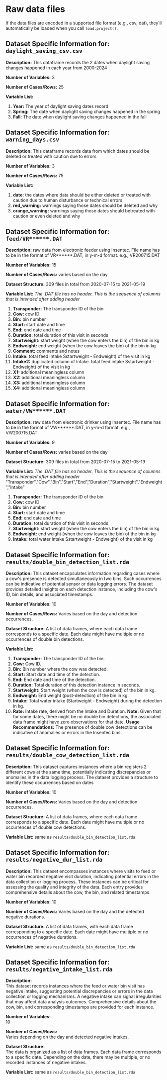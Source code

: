# Raw data files
If the data files are encoded in a supported file format (e.g., csv, dat), they'll automatically be loaded when you call `load.project()`.


## Dataset Specific Information for: `daylight_saving_csv.csv`
**Description:** This dataframe records the 2 dates when daylight saving changes happened in each year from 2000-2024

**Number of Variables:** 3  

**Number of Cases/Rows:** 25 

**Variable List:**
1. **Year:** The year of daylight saving dates record
2. **Spring:** The date when daylight saving changes happened in the spring
3. **Fall:** The date when daylight saving changes happened in the fall



## Dataset Specific Information for: `warning_days.csv`
**Description:** This dataframe records data from which dates should be deleted or treated with caution due to errors

**Number of Variables:** 3  

**Number of Cases/Rows:** 75  

**Variable List:**
1. **date:** the dates where data should be either deleted or treated with caution due to human disturbance or technical errors
2. **red_warning:** warnings saying those dates should be deleted and why
3. **orange_warning:** warnings saying those dates should betreated with caution or even deleted and why



## Dataset Specific Information for: `feed/VR******.DAT`
**Description:** raw data from electronic feeder using Insentec. File name has to be in the format of VR******.DAT, in y-m-d format. e.g., VR200715.DAT

**Number of Variables:** 15

**Number of Cases/Rows:** varies based on the day  

**Dataset Structure:** 309 files in total from 2020-07-15 to 2021-05-19

**Variable List:** *The .DAT file has no header. This is the sequence of columns that is intended after adding header*
1. **Transponder:** The transponder ID of the bin
2. **Cow:** cow ID
3. **Bin:** bin number
4. **Start:** start date and time
5. **End:** end date and time
6. **Duration:** total duration of this visit in seconds
7. **Startweight:** start weight (when the cow enters the bin) of the bin in kg
8. **Endweight:** end weight (when the cow leaves the bin) of the bin in kg
9. **Comment:** comments and notes
10. **Intake:** total feed intake Sstartweight - Endweight) of the visit in kg
11. **Intake2:** duplicated column of Intake. total feed intake Sstartweight - Endweight) of the visit in kg
12. **X1:** additional meaningless column
13. **X2:** additional meaningless column
14. **X3:** additional meaningless column
15. **X4:** additional meaningless column



## Dataset Specific Information for: `water/VW******.DAT` 
**Description:** raw data from electronic drinker using Insentec. File name has to be in the format of VW******.DAT, in y-m-d format. e.g., VW200715.DAT

**Number of Variables:** 9

**Number of Cases/Rows:** varies based on the day  

**Dataset Structure:** 309 files in total from 2020-07-15 to 2021-05-19

**Variable List:** *The .DAT file has no header. This is the sequence of columns that is intended after adding header*
"Transponder","Cow","Bin","Start","End","Duration","Startweight","Endweight","Intake"
1. **Transponder:** The transponder ID of the bin
2. **Cow:** cow ID
3. **Bin:** bin number
4. **Start:** start date and time
5. **End:** end date and time
6. **Duration:** total duration of this visit in seconds
7. **Startweight:** start weight (when the cow enters the bin) of the bin in kg
8. **Endweight:** end weight (when the cow leaves the bin) of the bin in kg
9. **Intake:** total water intake Sstartweight - Endweight) of the visit in kg



## Dataset Specific Information for: `results/double_bin_detection_list.rda`
**Description:** This dataset encapsulates information regarding cases where a cow's presence is detected simultaneously in two bins. Such occurrences can be indicative of potential sensor or data logging errors. The dataset provides detailed insights on each detection instance, including the cow's ID, bin details, and associated timestamps.

**Number of Variables:** 10

**Number of Cases/Rows:** Varies based on the day and detection occurrences.

**Dataset Structure:** A list of data frames, where each data frame corresponds to a specific date. Each date might have multiple or no occurrences of double bin detections. 

**Variable List:** 
1. **Transponder:** The transponder ID of the bin.
2. **Cow:** Cow ID.
3. **Bin:** Bin number where the cow was detected.
4. **Start:** Start date and time of the detection.
5. **End:** End date and time of the detection.
6. **Duration:** Total duration of this detection instance in seconds.
7. **Startweight:** Start weight (when the cow is detected) of the bin in kg.
8. **Endweight:** End weight (post-detection) of the bin in kg.
9. **Intake:** Total water intake (Startweight - Endweight) during the detection in kg.
10. **Rate:** Intake rate, derived from the Intake and Duration.
**Note:** Given that for some dates, there might be no double bin detections, the associated data frame might have zero observations for that date.
**Usage Recommendations:**  The presence of double cow detections can be indicative of anomalies or errors in the Insentec bins.



## Dataset Specific Information for: `results/double_cow_detection_list.rda`
**Description:** This dataset captures instances where a bin registers 2 different cows at the same time, potentially indicating discrepancies or anomalies in the data logging process. The dataset provides a structure to identify these occurrences based on dates

**Number of Variables:** 10

**Number of Cases/Rows:** Varies based on the day and detection occurrences.

**Dataset Structure:** A list of data frames, where each data frame corresponds to a specific date. Each date might have multiple or no occurrences of double cow detections. 

**Variable List:** same as `results/double_bin_detection_list.rda`



## Dataset Specific Information for: `results/negative_dur_list.rda`

**Description:** 
This dataset encompasses instances where visits to feed or water bin recorded negative visit duration, indicating potential errors in the data collection or logging process. These instances can be critical for assessing the quality and integrity of the data. Each entry provides comprehensive details about the cow, the bin, and related timestamps.

**Number of Variables:** 
10

**Number of Cases/Rows:** 
Varies based on the day and the detected negative durations.

**Dataset Structure:** 
A list of data frames, with each data frame corresponding to a specific date. Each date might have multiple or no occurrences of negative durations. 

**Variable List:** same as `results/double_bin_detection_list.rda`



## Dataset Specific Information for: `results/negative_intake_list.rda`

**Description:**  
This dataset records instances where the feed or water bin visit has negative intake, suggesting potential discrepancies or errors in the data collection or logging mechanisms. A negative intake can signal irregularities that may affect data analysis outcomes. Comprehensive details about the cow, bin, and corresponding timestamps are provided for each instance.

**Number of Variables:**  
10

**Number of Cases/Rows:**  
Varies depending on the day and detected negative intakes.

**Dataset Structure:**  
The data is organized as a list of data frames. Each data frame corresponds to a specific date. Depending on the date, there may be multiple, or no recorded instances of negative intakes. 

**Variable List:** same as `results/double_bin_detection_list.rda`



